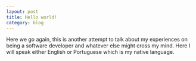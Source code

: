 ```yaml
---
layout: post
title: Hello world!
category: blog
---
```


Here we go again, this is another attempt to talk about my experiences on being a
software developer and whatever else might cross my mind. Here I will speak either
English or Portuguese which is my native language.
